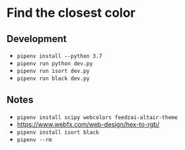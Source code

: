 # Find the closest color

## Development

- `pipenv install --python 3.7`
- `pipenv run python dev.py`
- `pipenv run isort dev.py`
- `pipenv run black dev.py`

## Notes

- `pipenv install scipy webcolors feedzai-altair-theme`
- https://www.webfx.com/web-design/hex-to-rgb/
- `pipenv install isort black`
- `pipenv --rm`
